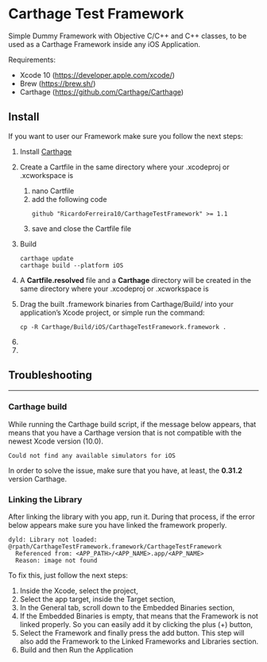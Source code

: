 # Carthage Test Framework

Simple Dummy Framework with Objective C/C++ and C++ classes, to be used as a Carthage Framework inside any iOS Application.

Requirements:
- Xcode 10 (https://developer.apple.com/xcode/)
- Brew (https://brew.sh/)
- Carthage (https://github.com/Carthage/Carthage)

## Install

If you want to user our Framework make sure you follow the next steps:
1. Install [Carthage](https://github.com/Carthage/Carthage#installing-carthage) 
1. Create a Cartfile in the same directory where your .xcodeproj or .xcworkspace is
    1. nano Cartfile
    1. add the following code
        ```
        github "RicardoFerreira10/CarthageTestFramework" >= 1.1
        ```
     1. save and close the Cartfile file
1. Build 
    ```
    carthage update
    carthage build --platform iOS
    ```
1. A **Cartfile.resolved** file and a **Carthage** directory will be created in the same directory where your .xcodeproj or .xcworkspace is

1. Drag the built .framework binaries from Carthage/Build/<platform> into your application’s Xcode project, or simple run the command:
    ```
    cp -R Carthage/Build/iOS/CarthageTestFramework.framework .
    ```
1. 
1. 
    
## Troubleshooting
-----

### Carthage build

While running the Carthage build script, if the message below appears, that means that you have a Carthage version that is not compatible with the newest Xcode version (10.0).
```
Could not find any available simulators for iOS
```
In order to solve the issue, make sure that you have, at least, the **0.31.2** version Carthage.

### Linking the Library
After linking the library with you app, run it. During that process, if the error below appears make sure you have linked the framework properly.
```
dyld: Library not loaded: @rpath/CarthageTestFramework.framework/CarthageTestFramework
  Referenced from: <APP_PATH>/<APP_NAME>.app/<APP_NAME>
  Reason: image not found
```
To fix this, just follow the next steps:
1. Inside the Xcode, select the project,
1. Select the app target, inside the Target section,
1. In the General tab, scroll down to the Embedded Binaries section,
1. If the Embedded Binaries is empty, that means that the Framework is not linked properly. So you can easily add it by clicking the plus (+) button,
1. Select the Framework and finally press the add button. This step will also add the Framework to the Linked Frameworks and Libraries section. 
1. Build and then Run the Application
